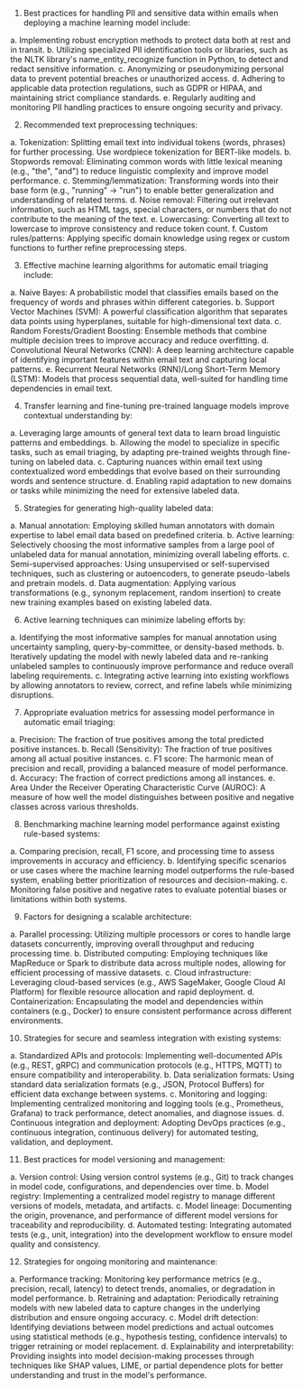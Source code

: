  1. Best practices for handling PII and sensitive data within emails when deploying a machine learning model include:

a. Implementing robust encryption methods to protect data both at rest and in transit.
b. Utilizing specialized PII identification tools or libraries, such as the NLTK library's name\_entity\_recognize function in Python, to detect and redact sensitive information.
c. Anonymizing or pseudonymizing personal data to prevent potential breaches or unauthorized access.
d. Adhering to applicable data protection regulations, such as GDPR or HIPAA, and maintaining strict compliance standards.
e. Regularly auditing and monitoring PII handling practices to ensure ongoing security and privacy.

2. Recommended text preprocessing techniques:

a. Tokenization: Splitting email text into individual tokens (words, phrases) for further processing. Use wordpiece tokenization for BERT-like models.
b. Stopwords removal: Eliminating common words with little lexical meaning (e.g., "the", "and") to reduce linguistic complexity and improve model performance.
c. Stemming/lemmatization: Transforming words into their base form (e.g., "running" -> "run") to enable better generalization and understanding of related terms.
d. Noise removal: Filtering out irrelevant information, such as HTML tags, special characters, or numbers that do not contribute to the meaning of the text.
e. Lowercasing: Converting all text to lowercase to improve consistency and reduce token count.
f. Custom rules/patterns: Applying specific domain knowledge using regex or custom functions to further refine preprocessing steps.

3. Effective machine learning algorithms for automatic email triaging include:

a. Naive Bayes: A probabilistic model that classifies emails based on the frequency of words and phrases within different categories.
b. Support Vector Machines (SVM): A powerful classification algorithm that separates data points using hyperplanes, suitable for high-dimensional text data.
c. Random Forests/Gradient Boosting: Ensemble methods that combine multiple decision trees to improve accuracy and reduce overfitting.
d. Convolutional Neural Networks (CNN): A deep learning architecture capable of identifying important features within email text and capturing local patterns.
e. Recurrent Neural Networks (RNN)/Long Short-Term Memory (LSTM): Models that process sequential data, well-suited for handling time dependencies in email text.

4. Transfer learning and fine-tuning pre-trained language models improve contextual understanding by:

a. Leveraging large amounts of general text data to learn broad linguistic patterns and embeddings.
b. Allowing the model to specialize in specific tasks, such as email triaging, by adapting pre-trained weights through fine-tuning on labeled data.
c. Capturing nuances within email text using contextualized word embeddings that evolve based on their surrounding words and sentence structure.
d. Enabling rapid adaptation to new domains or tasks while minimizing the need for extensive labeled data.

5. Strategies for generating high-quality labeled data:

a. Manual annotation: Employing skilled human annotators with domain expertise to label email data based on predefined criteria.
b. Active learning: Selectively choosing the most informative samples from a large pool of unlabeled data for manual annotation, minimizing overall labeling efforts.
c. Semi-supervised approaches: Using unsupervised or self-supervised techniques, such as clustering or autoencoders, to generate pseudo-labels and pretrain models.
d. Data augmentation: Applying various transformations (e.g., synonym replacement, random insertion) to create new training examples based on existing labeled data.

6. Active learning techniques can minimize labeling efforts by:

a. Identifying the most informative samples for manual annotation using uncertainty sampling, query-by-committee, or density-based methods.
b. Iteratively updating the model with newly labeled data and re-ranking unlabeled samples to continuously improve performance and reduce overall labeling requirements.
c. Integrating active learning into existing workflows by allowing annotators to review, correct, and refine labels while minimizing disruptions.

7. Appropriate evaluation metrics for assessing model performance in automatic email triaging:

a. Precision: The fraction of true positives among the total predicted positive instances.
b. Recall (Sensitivity): The fraction of true positives among all actual positive instances.
c. F1 score: The harmonic mean of precision and recall, providing a balanced measure of model performance.
d. Accuracy: The fraction of correct predictions among all instances.
e. Area Under the Receiver Operating Characteristic Curve (AUROC): A measure of how well the model distinguishes between positive and negative classes across various thresholds.

8. Benchmarking machine learning model performance against existing rule-based systems:

a. Comparing precision, recall, F1 score, and processing time to assess improvements in accuracy and efficiency.
b. Identifying specific scenarios or use cases where the machine learning model outperforms the rule-based system, enabling better prioritization of resources and decision-making.
c. Monitoring false positive and negative rates to evaluate potential biases or limitations within both systems.

9. Factors for designing a scalable architecture:

a. Parallel processing: Utilizing multiple processors or cores to handle large datasets concurrently, improving overall throughput and reducing processing time.
b. Distributed computing: Employing techniques like MapReduce or Spark to distribute data across multiple nodes, allowing for efficient processing of massive datasets.
c. Cloud infrastructure: Leveraging cloud-based services (e.g., AWS SageMaker, Google Cloud AI Platform) for flexible resource allocation and rapid deployment.
d. Containerization: Encapsulating the model and dependencies within containers (e.g., Docker) to ensure consistent performance across different environments.

10. Strategies for secure and seamless integration with existing systems:

a. Standardized APIs and protocols: Implementing well-documented APIs (e.g., REST, gRPC) and communication protocols (e.g., HTTPS, MQTT) to ensure compatibility and interoperability.
b. Data serialization formats: Using standard data serialization formats (e.g., JSON, Protocol Buffers) for efficient data exchange between systems.
c. Monitoring and logging: Implementing centralized monitoring and logging tools (e.g., Prometheus, Grafana) to track performance, detect anomalies, and diagnose issues.
d. Continuous integration and deployment: Adopting DevOps practices (e.g., continuous integration, continuous delivery) for automated testing, validation, and deployment.

11. Best practices for model versioning and management:

a. Version control: Using version control systems (e.g., Git) to track changes in model code, configurations, and dependencies over time.
b. Model registry: Implementing a centralized model registry to manage different versions of models, metadata, and artifacts.
c. Model lineage: Documenting the origin, provenance, and performance of different model versions for traceability and reproducibility.
d. Automated testing: Integrating automated tests (e.g., unit, integration) into the development workflow to ensure model quality and consistency.

12. Strategies for ongoing monitoring and maintenance:

a. Performance tracking: Monitoring key performance metrics (e.g., precision, recall, latency) to detect trends, anomalies, or degradation in model performance.
b. Retraining and adaptation: Periodically retraining models with new labeled data to capture changes in the underlying distribution and ensure ongoing accuracy.
c. Model drift detection: Identifying deviations between model predictions and actual outcomes using statistical methods (e.g., hypothesis testing, confidence intervals) to trigger retraining or model replacement.
d. Explainability and interpretability: Providing insights into model decision-making processes through techniques like SHAP values, LIME, or partial dependence plots for better understanding and trust in the model's performance.